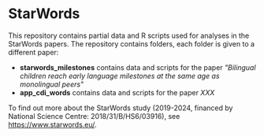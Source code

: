 # StarWords 

This repository contains partial data and R scripts used for analyses in the StarWords papers.
The repository contains folders, each folder is given to a different paper:
- **starwords_milestones** contains data and scripts for the paper *"Bilingual children reach early language milestones at the same age as monolingual peers"*
- **app_cdi_words** contains data and scripts for the paper *XXX*


To find out more about the StarWords study (2019-2024, financed by National Science Centre: 2018/31/B/HS6/03916), see https://www.starwords.eu/.
